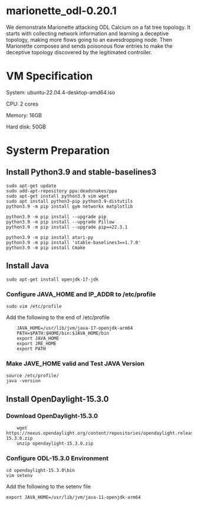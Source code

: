 # marionette_odl-0.20.1
We demonstrate Marionette attacking ODL Calcium on a fat tree topology. It starts with collecting network information and learning a deceptive topology, making more flows going to an eavesdropping node. Then Marionette composes and sends poisonous flow entries to make the deceptive topology discovered by the legitimated controller.

# VM Specification
System: ubuntu-22.04.4-desktop-amd64.iso

CPU: 2 cores

Memory: 16GB

Hard disk: 50GB

# Systerm Preparation

## Install Python3.9 and stable-baselines3
```
sudo apt-get update
sudo add-apt-repository ppa:deadsnakes/ppa
sudo apt-get install python3.9 vim wget
sudo apt install python3-pip python3.9-distutils
python3.9 -m pip install gym networkx matplotlib

python3.9 -m pip install --upgrade pip
python3.9 -m pip install --upgrade Pillow
python3.9 -m pip install --upgrade pip==22.3.1

python3.9 -m pip install atari-py
python3.9 -m pip install 'stable-baselines3==1.7.0'
python3.9 -m pip install Cmake
```
## Install Java
```
sudo apt-get install openjdk-17-jdk
```
### Configure JAVA_HOME and IP_ADDR to /etc/profile
```
sudo vim /etc/profile
```
Add the following to the end of /etc/profile
```
    JAVA_HOME=/usr/lib/jvm/java-17-openjdk-arm64
    PATH=$PATH:$HOME/bin:$JAVA_HOME/bin
    export JAVA_HOME
    export JRE_HOME
    export PATH
```
### Make JAVE_HOME valid and Test JAVA Version
    source /etc/profile/
    java -version
    
## Install OpenDaylight-15.3.0
### Download OpenDaylight-15.3.0
```
    wget https://nexus.opendaylight.org/content/repositories/opendaylight.release/org/opendaylight/integration/opendaylight/15.3.0/opendaylight-15.3.0.zip
    unzip opendaylight-15.3.0.zip
```
### Configure ODL-15.3.0 Environment
```
cd opendaylight-15.3.0\bin
vim setenv
```
Add the following to the setenv file
```
export JAVA_HOME=/usr/lib/jvm/java-11-openjdk-arm64
```
